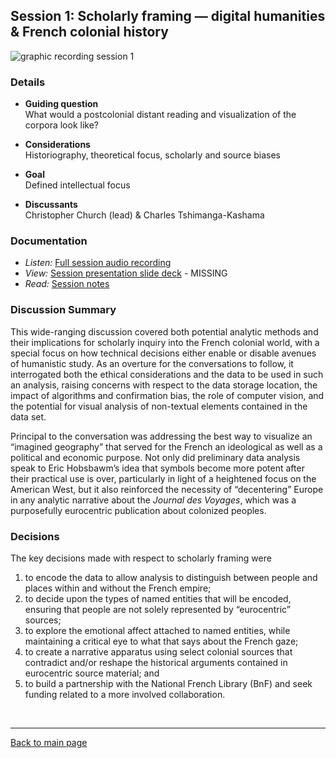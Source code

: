 ## Session 1: Scholarly framing — digital humanities & French colonial history
![graphic recording session 1](../images/graphic-recording-session1.png)

### Details
- **Guiding question**  
  What would a postcolonial distant reading and visualization of the corpora look like?  

-	**Considerations**  
  Historiography, theoretical focus, scholarly and source biases

-	**Goal**  
  Defined intellectual focus  

-	**Discussants**  
  Christopher Church (lead) & Charles Tshimanga-Kashama  

### Documentation  
- *Listen:* [Full session audio recording](audio/session1.MP3)   
- *View:* [Session presentation slide deck](link) - MISSING  
- *Read:* [Session notes](https://docs.google.com/document/d/196V79SznVOMz-1G63dCI5LCIg0iVKNmMWCP2aSaxHw0/edit?usp=sharing)

### Discussion Summary
This wide-ranging discussion covered both potential analytic methods and their implications for scholarly inquiry into the French colonial world, with a special focus on how technical decisions either enable or disable avenues of humanistic study. As an overture for the conversations to follow, it interrogated both the ethical considerations and the data to be used in such an analysis, raising concerns with respect to the data storage location, the impact of algorithms and confirmation bias, the role of computer vision, and the potential for visual analysis of non-textual elements contained in the data set.

Principal to the conversation was addressing the best way to visualize an “imagined geography” that served for the French an ideological as well as a political and economic purpose. Not only did preliminary data analysis speak to Eric Hobsbawm’s idea that symbols become more potent after their practical use is over, particularly in light of a heightened focus on the American West, but it also reinforced the necessity of “decentering” Europe in any analytic narrative about the *Journal des Voyages*, which was a purposefully eurocentric publication about colonized peoples.

### Decisions
The key decisions made with respect to scholarly framing were
1. to encode the data to allow analysis to distinguish between people and places within and without the French empire;
2. to decide upon the types of named entities that will be encoded, ensuring that people are not solely represented by “eurocentric” sources;
3. to explore the emotional affect attached to named entities, while maintaining a critical eye to what that says about the French gaze;
4. to create a narrative apparatus using select colonial sources that contradict and/or reshape the historical arguments contained in eurocentric source material; and
5. to build a partnership with the National French Library (BnF) and seek funding related to a more involved collaboration.


&nbsp;

------------------------------

[Back to main page](/empire/)
